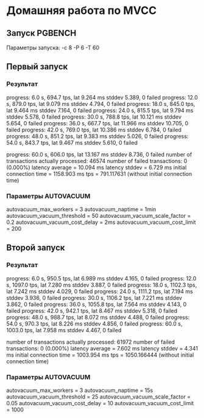 # Домашняя работа по MVCC

## Запуск PGBENCH

Параметры запуска: -c 8 -P 6 -T 60

## Первый запуск
### Результат
progress: 6.0 s, 694.7 tps, lat 9.264 ms stddev 5.389, 0 failed
progress: 12.0 s, 879.0 tps, lat 9.079 ms stddev 4.794, 0 failed
progress: 18.0 s, 845.0 tps, lat 9.464 ms stddev 7.164, 0 failed
progress: 24.0 s, 815.5 tps, lat 9.794 ms stddev 5.578, 0 failed
progress: 30.0 s, 788.8 tps, lat 10.121 ms stddev 5.654, 0 failed
progress: 36.0 s, 667.7 tps, lat 11.966 ms stddev 10.705, 0 failed
progress: 42.0 s, 769.0 tps, lat 10.386 ms stddev 6.784, 0 failed
progress: 48.0 s, 851.2 tps, lat 9.383 ms stddev 5.026, 0 failed
progress: 54.0 s, 843.7 tps, lat 9.467 ms stddev 5.610, 0 failed

progress: 60.0 s, 606.0 tps, lat 13.167 ms stddev 8.736, 0 failed
number of transactions actually processed: 46574
number of failed transactions: 0 (0.000%)
latency average = 10.094 ms
latency stddev = 6.729 ms
initial connection time = 1158.903 ms
tps = 791.117631 (without initial connection time)

### Параметры AUTOVACUUM
autovacuum_max_workers = 3
autovacuum_naptime = 1min
autovacuum_vacuum_threshold = 50
autovacuum_vacuum_scale_factor = 0.2
autovacuum_vacuum_cost_delay = 2ms
autovacuum_vacuum_cost_limit = 200

## Второй запуск
### Результат
progress: 6.0 s, 950.5 tps, lat 6.989 ms stddev 4.165, 0 failed
progress: 12.0 s, 1097.0 tps, lat 7.280 ms stddev 3.887, 0 failed
progress: 18.0 s, 1102.3 tps, lat 7.242 ms stddev 4.029, 0 failed
progress: 24.0 s, 1111.2 tps, lat 7.194 ms stddev 3.936, 0 failed
progress: 30.0 s, 1106.2 tps, lat 7.221 ms stddev 3.862, 0 failed
progress: 36.0 s, 1055.8 tps, lat 7.564 ms stddev 4.143, 0 failed
progress: 42.0 s, 942.1 tps, lat 8.467 ms stddev 5.318, 0 failed
progress: 48.0 s, 988.7 tps, lat 8.072 ms stddev 4.488, 0 failed
progress: 54.0 s, 970.3 tps, lat 8.226 ms stddev 4.856, 0 failed
progress: 60.0 s, 1003.0 tps, lat 7.958 ms stddev 4.467, 0 failed

number of transactions actually processed: 61972
number of failed transactions: 0 (0.000%)
latency average = 7.602 ms
latency stddev = 4.341 ms
initial connection time = 1003.954 ms
tps = 1050.166444 (without initial connection time)

### Параметры AUTOVACUUM
autovacuum_max_workers = 3
autovacuum_naptime = 15s
autovacuum_vacuum_threshold = 25
autovacuum_vacuum_scale_factor = 0.05
autovacuum_vacuum_cost_delay = 10
autovacuum_vacuum_cost_limit = 1000
